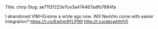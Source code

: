 Title: chirp
Slug: ae71f2f223e7ce3a474467adfb7684fa

I abandoned VIM+Ensime a while ago now. Will NeoVim come with easier integration? <a href="https://t.co/Ewhm9YLPWf">https://t.co/Ewhm9YLPWf</a> <a href="http://t.co/ekcwHIrfr5">http://t.co/ekcwHIrfr5</a>
